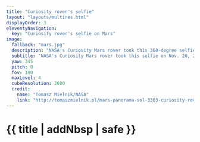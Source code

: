 ```yaml
---
title: "Curiosity rover's selfie"
layout: "layouts/multires.html"
displayOrder: 3
eleventyNavigation:
  key: "Curiosity rover's selfie on Mars"
image:
  fallback: "mars.jpg"
  description: "NASA's Curiosity Mars rover took this 360-degree selfie using the Mars Hand Lens Imager, or MAHLI, at the end of its robotic arm. The selfie comprises 81 individual images taken on Nov. 20, 2021 – the 3,303rd Martian day, or sol, of the mission. The rock structure behind the rover is 'Greenheugh Pediment'; the hill that is middle distance on the right, is 'Rafael Navarro Mountain'. Curiosity is headed toward 'Maria Gordon Notch', the U-shaped opening behind the rover to the left. Curiosity was built by NASA's Jet Propulsion Laboratory in Southern California. Caltech in Pasadena, California, manages JPL for NASA. JPL manages Curiosity's mission for NASA's Science Mission Directorate in Washington. MAHLI was built by Malin Space Science Systems in San Diego."
  subtitle: "NASA's Curiosity Mars rover took this selfie on Nov. 20, 2021—the 3,303rd Martian day, or sol, of the mission."
  yaw: 345
  pitch: 0
  fov: 100
  maxLevel: 4
  cubeResolution: 2600
  credit:
    name: "Tomasz Mielnik/NASA"
    link: "http://tomaszmielnik.pl/mars-panorama-sol-3303-curiosity-rover/"
---
```


# {{ title | addNbsp | safe }}
